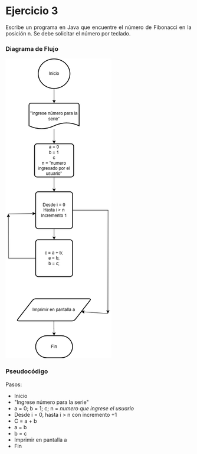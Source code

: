 <div align="justify">

# Ejercicio 3 <a name="ejercicio2"></a>

Escribe un programa en Java que encuentre el número de Fibonacci en la posición n.  Se debe solicitar el número por teclado.

### Diagrama de Flujo

<img src="diagramadeflujo3.png" 
/>

### Pseudocódigo

Pasos:
- Inicio
- "Ingrese número para la serie"
- a = 0; b = 1; c; n = *numero que ingrese el usuario*
- Desde i = 0, hasta i > n con incremento +1
- C = a + b
- a = b
- b = c
- Imprimir en pantalla a
- Fin

</div>
